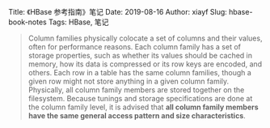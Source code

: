 Title: 《HBase 参考指南》笔记
Date: 2019-08-16
Author: xiayf
Slug: hbase-book-notes
Tags: HBase, 笔记

> Column families physically colocate a set of columns and their values, often for performance reasons. Each column family has a set of storage properties, such as whether its values should be cached in memory, how its data is compressed or its row keys are encoded, and others. Each row in a table has the same column families, though a given row might not store anything in a given column family.
> Physically, all column family members are stored together on the filesystem. Because tunings and storage specifications are done at the column family level, it is advised that **all column family members have the same general access pattern and size characteristics**.

